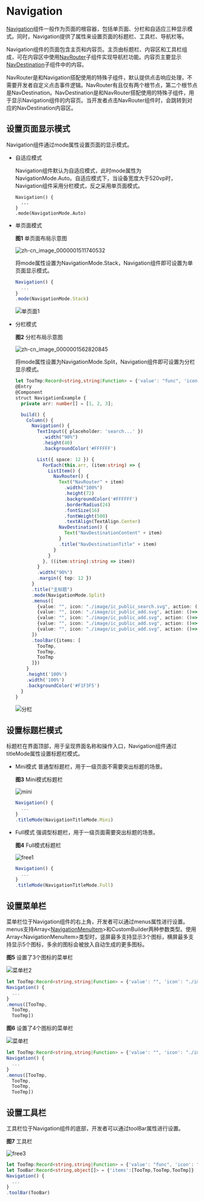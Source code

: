 # Navigation


[Navigation](../reference/arkui-ts/ts-basic-components-navigation.md)组件一般作为页面的根容器，包括单页面、分栏和自适应三种显示模式。同时，Navigation提供了属性来设置页面的标题栏、工具栏、导航栏等。


Navigation组件的页面包含主页和内容页。主页由标题栏、内容区和工具栏组成，可在内容区中使用[NavRouter](../reference/arkui-ts/ts-basic-components-navrouter.md)子组件实现导航栏功能。内容页主要显示[NavDestination](../reference/arkui-ts/ts-basic-components-navdestination.md)子组件中的内容。


NavRouter是和Navigation搭配使用的特殊子组件，默认提供点击响应处理，不需要开发者自定义点击事件逻辑。NavRouter有且仅有两个根节点，第二个根节点是NavDestination。NavDestination是和NavRouter搭配使用的特殊子组件，用于显示Navigation组件的内容页。当开发者点击NavRouter组件时，会跳转到对应的NavDestination内容区。


## 设置页面显示模式

Navigation组件通过mode属性设置页面的显示模式。

- 自适应模式

  Navigation组件默认为自适应模式，此时mode属性为NavigationMode.Auto。自适应模式下，当设备宽度大于520vp时，Navigation组件采用分栏模式，反之采用单页面模式。


  ```
  Navigation() {
    ...
  }
  .mode(NavigationMode.Auto)
  ```

- 单页面模式

    **图1** 单页面布局示意图  

  ![zh-cn_image_0000001511740532](figures/zh-cn_image_0000001511740532.png)

  将mode属性设置为NavigationMode.Stack，Navigation组件即可设置为单页面显示模式。


  ```ts
  Navigation() {
    ...
  }
  .mode(NavigationMode.Stack)
  ```

  ![单页面1](figures/单页面1.jpg)

- 分栏模式

  **图2** 分栏布局示意图

  ![zh-cn_image_0000001562820845](figures/zh-cn_image_0000001562820845.png)

  将mode属性设置为NavigationMode.Split，Navigation组件即可设置为分栏显示模式。


  ```ts
  let TooTmp:Record<string,string|Function> = {'value': "func", 'icon': "./image/ic_public_highlights.svg", 'action': ()=> {}}
  @Entry
  @Component
  struct NavigationExample {
    private arr: number[] = [1, 2, 3];
  
    build() {
      Column() {
        Navigation() {
          TextInput({ placeholder: 'search...' })
            .width("90%")
            .height(40)
            .backgroundColor('#FFFFFF')
  
          List({ space: 12 }) {
            ForEach(this.arr, (item:string) => {
              ListItem() {
                NavRouter() {
                  Text("NavRouter" + item)
                    .width("100%")
                    .height(72)
                    .backgroundColor('#FFFFFF')
                    .borderRadius(24)
                    .fontSize(16)
                    .fontWeight(500)
                    .textAlign(TextAlign.Center)
                  NavDestination() {
                    Text("NavDestinationContent" + item)
                  }
                  .title("NavDestinationTitle" + item)
                }
              }
            }, ((item:string):string => item))
          }
          .width("90%")
          .margin({ top: 12 })
        }
        .title("主标题")
        .mode(NavigationMode.Split)
        .menus([
          {value: "", icon: "./image/ic_public_search.svg", action: ()=> {}},
          {value: "", icon: "./image/ic_public_add.svg", action: ()=> {}},
          {value: "", icon: "./image/ic_public_add.svg", action: ()=> {}},
          {value: "", icon: "./image/ic_public_add.svg", action: ()=> {}},
          {value: "", icon: "./image/ic_public_add.svg", action: ()=> {}}
        ])
        .toolBar({items: [
          TooTmp,
          TooTmp,
          TooTmp
        ]})
      }
      .height('100%')
      .width('100%')
      .backgroundColor('#F1F3F5')
    }
  }
  ```

  ![分栏](figures/分栏.jpg)


## 设置标题栏模式

标题栏在界面顶部，用于呈现界面名称和操作入口，Navigation组件通过titleMode属性设置标题栏模式。

- Mini模式
  普通型标题栏，用于一级页面不需要突出标题的场景。

  **图3** Mini模式标题栏  

  ![mini](figures/mini.jpg)


  ```ts
  Navigation() {
    ...
  }
  .titleMode(NavigationTitleMode.Mini)
  ```


- Full模式
  强调型标题栏，用于一级页面需要突出标题的场景。

    **图4** Full模式标题栏  

  ![free1](figures/free1.jpg)


  ```ts
  Navigation() {
    ...
  }
  .titleMode(NavigationTitleMode.Full)
  ```


## 设置菜单栏

菜单栏位于Navigation组件的右上角，开发者可以通过menus属性进行设置。menus支持Array&lt;[NavigationMenuItem](../reference/arkui-ts/ts-basic-components-navigation.md#navigationmenuitem)&gt;和CustomBuilder两种参数类型。使用Array&lt;NavigationMenuItem&gt;类型时，竖屏最多支持显示3个图标，横屏最多支持显示5个图标，多余的图标会被放入自动生成的更多图标。

**图5** 设置了3个图标的菜单栏  

![菜单栏2](figures/菜单栏2.jpg)

```ts
let TooTmp:Record<string,string|Function> = {'value': "", 'icon': "./image/ic_public_highlights.svg", 'action': ()=> {}}
Navigation() {
  ...
}
.menus([TooTmp,
  TooTmp,
  TooTmp])
```

**图6** 设置了4个图标的菜单栏  

![菜单栏](figures/菜单栏.jpg)

```ts
let TooTmp:Record<string,string|Function> = {'value': "", 'icon': "./image/ic_public_highlights.svg", 'action': ()=> {}}
Navigation() {
  ...
}
.menus([TooTmp,
  TooTmp,
  TooTmp,
  TooTmp])
```


## 设置工具栏

工具栏位于Navigation组件的底部，开发者可以通过toolBar属性进行设置。


  **图7** 工具栏  

![free3](figures/free3.jpg)

```ts
let TooTmp:Record<string,string|Function> = {'value': "func", 'icon': "./image/ic_public_highlights.svg", 'action': ()=> {}}
let TooBar:Record<string,object[]> = {'items':[TooTmp,TooTmp,TooTmp]}
Navigation() {
  ...
}
.toolBar(TooBar)
```
